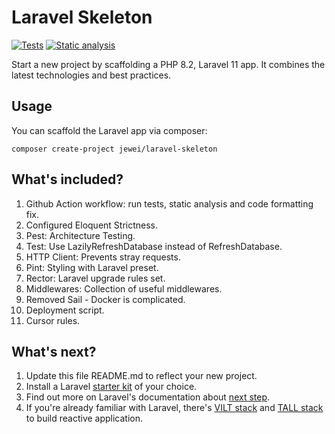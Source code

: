 # Laravel Skeleton

[![Tests](https://github.com/jewei/laravel-skeleton/actions/workflows/tests.yml/badge.svg)](https://github.com/jewei/laravel-skeleton/actions/workflows/tests.yml)
[![Static analysis](https://github.com/jewei/laravel-skeleton/actions/workflows/static-analysis.yml/badge.svg)](https://github.com/jewei/laravel-skeleton/actions/workflows/static-analysis.yml)

Start a new project by scaffolding a PHP 8.2, Laravel 11 app. It combines the latest technologies and best practices.

## Usage

You can scaffold the Laravel app via composer:

```
composer create-project jewei/laravel-skeleton
```

## What's included?

1. Github Action workflow: run tests, static analysis and code formatting fix.
2. Configured Eloquent Strictness.
3. Pest: Architecture Testing.
4. Test: Use LazilyRefreshDatabase instead of RefreshDatabase.
5. HTTP Client: Prevents stray requests.
6. Pint: Styling with Laravel preset.
7. Rector: Laravel upgrade rules set.
8. Middlewares: Collection of useful middlewares.
9. Removed Sail - Docker is complicated.
10. Deployment script.
11. Cursor rules.

## What's next?

1. Update this file README.md to reflect your new project.
2. Install a Laravel [starter kit](https://laravel.com/docs/master/starter-kits) of your choice.
3. Find out more on Laravel's documentation about [next step](https://laravel.com/docs/master#next-steps).
4. If you're already familiar with Laravel, there's [VILT stack](https://viltstack.dev/) and [TALL stack](https://tallstack.dev/) to build reactive application.
